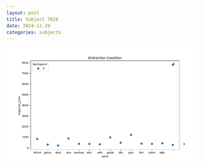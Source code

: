 ```yaml
---
layout: post
title: Subject 7028
date: 2024-11-29
categories: subjects
---
```


![](data/7028/run-1/7028_rt_acc_fuzzy_delay.png)
